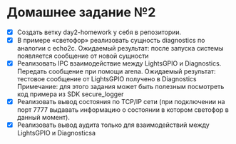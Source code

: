 # Домашнее задание №2

- [x] Создать ветку day2-homework у себя в репозитории.
- [x] В примере «светофор» реализовать сущность diagnostics по аналогии с echo2c. Ожидаемый результат: после запуска системы появляется сообщение от новой сущности
- [x] Реализовать IPC взаимодействие между LightsGPIO и Diagnostics. Передать сообщение при помощи arena.
Ожидаемый результат: тестовое сообщение от LightsGPIO получено в Diagnostics Примечание: для этого задания может быть полезным посмотреть код примера из SDK secure_logger
- [x] Реализовать вывод состояния по TCP/IP сети (при подключении на порт 7777 выдавать информацию о состоянии в котором светофор в данный момент).
- [x] Реализовать вывод аудита только для взаимодействий между LightsGPIO и Diagnosticsa
